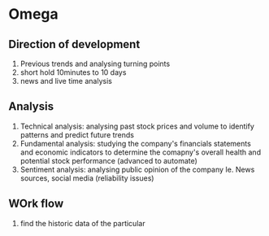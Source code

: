 # Omega
## Direction of development
1. Previous trends and analysing turning points
2. short hold 10minutes to 10 days
3. news and live time analysis


## Analysis
1. Technical analysis: analysing past stock prices and volume to identify patterns and predict future trends
2. Fundamental analysis: studying the company's financials statements and economic indicators to determine the comapny's overall health and potential stock performance (advanced to automate)
3. Sentiment analysis: analysing public opinion of the company Ie. News sources, social media (reliability issues)


## WOrk flow
1. find the historic data of the particular 